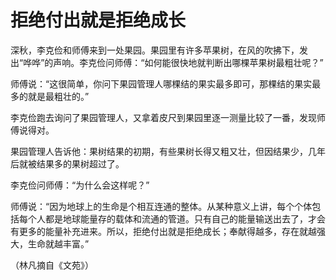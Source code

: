 # 拒绝付出就是拒绝成长

深秋，李克俭和师傅来到一处果园。果园里有许多苹果树，在风的吹拂下，发出“哗哗”的声响。李克俭问师傅：“如何能很快地就判断出哪棵苹果树最粗壮呢？”

师傅说：“这很简单，你问下果园管理人哪棵结的果实最多即可，那棵结的果实最多的就是最粗壮的。”

李克俭跑去询问了果园管理人，又拿着皮尺到果园里逐一测量比较了一番，发现师傅说得对。

果园管理人告诉他：果树结果的初期，有些果树长得又粗又壮，但因结果少，几年后就被结果多的果树超过了。

李克俭问师傅：“为什么会这样呢？”

师傅说：“因为地球上的生命是个相互连通的整体。从某种意义上讲，每个个体包括每个人都是地球能量存的载体和流通的管道。只有自己的能量输送出去了，才会有更多的能量补充进来。所以，拒绝付出就是拒绝成长；奉献得越多，存在就越强大，生命就越丰富。”

（林凡摘自《文苑》）
